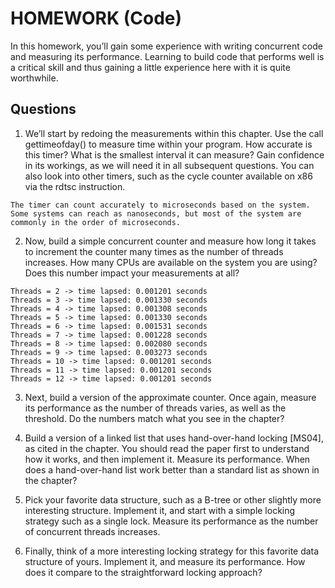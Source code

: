 # HOMEWORK (Code)
In this homework, you’ll gain some experience with writing concurrent code and measuring its performance. Learning to build code that performs well is a critical skill and thus gaining a little experience here with it is quite worthwhile.

## Questions 
1. We’ll start by redoing the measurements within this chapter. Use the call gettimeofday() to measure time within your program. How accurate is this timer? What is the smallest interval it can measure? Gain confidence in its workings, as we will need it in all subsequent questions. You can also look into other timers, such as the cycle counter available on x86 via the rdtsc instruction.

```
The timer can count accurately to microseconds based on the system. 
Some systems can reach as nanoseconds, but most of the system are commonly in the order of microseconds. 
```

2. Now, build a simple concurrent counter and measure how long it takes to increment the counter many times as the number of threads increases. How many CPUs are available on the system you are using? Does this number impact your measurements at all?
```
Threads = 2 -> time lapsed: 0.001201 seconds 
Threads = 3 -> time lapsed: 0.001330 seconds 
Threads = 4 -> time lapsed: 0.001308 seconds 
Threads = 5 -> time lapsed: 0.001330 seconds 
Threads = 6 -> time lapsed: 0.001531 seconds 
Threads = 7 -> time lapsed: 0.001228 seconds 
Threads = 8 -> time lapsed: 0.002080 seconds 
Threads = 9 -> time lapsed: 0.003273 seconds 
Threads = 10 -> time lapsed: 0.001201 seconds 
Threads = 11 -> time lapsed: 0.001201 seconds 
Threads = 12 -> time lapsed: 0.001201 seconds 
```

3. Next, build a version of the approximate counter. Once again, measure its performance as the number of threads varies, as well as the threshold. Do the numbers match what you see in the chapter?

4. Build a version of a linked list that uses hand-over-hand locking [MS04], as cited in the chapter. You should read the paper first to understand how it works, and then implement it. Measure its performance. When does a hand-over-hand list work better than a standard list as shown in the chapter?

5. Pick your favorite data structure, such as a B-tree or other slightly more interesting structure. Implement it, and start with a simple locking strategy such as a single lock. Measure its performance as the number of concurrent threads increases.

6. Finally, think of a more interesting locking strategy for this favorite data structure of yours. Implement it, and measure its performance. How does it compare to the straightforward locking approach?